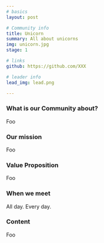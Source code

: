 ```yaml
---
# basics
layout: post

# Community info
title: Unicorn
summary: All about unicorns
img: unicorn.jpg
stage: 1

# links
github: https://github.com/XXX

# leader info
lead_img: lead.png

---
```


### What is our Community about?
Foo

### Our mission
Foo

### Value Proposition
Foo

### When we meet
All day. Every day.

### Content

Foo
